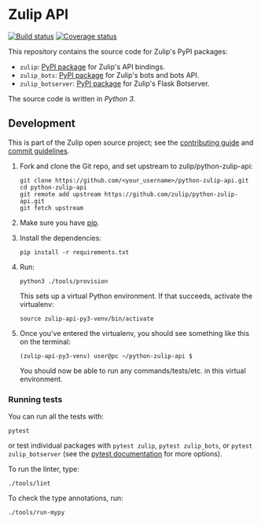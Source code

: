 # Zulip API

[![Build status](https://github.com/zulip/python-zulip-api/workflows/build/badge.svg)](
https://github.com/zulip/python-zulip-api/actions?query=branch%3Amain+workflow%3Abuild)
[
![Coverage status](https://img.shields.io/codecov/c/github/zulip/python-zulip-api)
](
https://codecov.io/gh/zulip/python-zulip-api)

This repository contains the source code for Zulip's PyPI packages:

* `zulip`: [PyPI package](https://pypi.python.org/pypi/zulip/)
  for Zulip's API bindings.
* `zulip_bots`: [PyPI package](https://pypi.python.org/pypi/zulip-bots)
  for Zulip's bots and bots API.
* `zulip_botserver`: [PyPI package](https://pypi.python.org/pypi/zulip-botserver)
  for Zulip's Flask Botserver.

The source code is written in *Python 3*.

## Development

This is part of the Zulip open source project; see the
[contributing guide](https://zulip.readthedocs.io/en/latest/overview/contributing.html)
and [commit guidelines](https://zulip.readthedocs.io/en/latest/contributing/version-control.html).

1. Fork and clone the Git repo, and set upstream to zulip/python-zulip-api:
   ```
   git clone https://github.com/<your_username>/python-zulip-api.git
   cd python-zulip-api
   git remote add upstream https://github.com/zulip/python-zulip-api.git
   git fetch upstream
   ```

2. Make sure you have [pip](https://pip.pypa.io/en/stable/installing/).

3. Install the dependencies:
   ```
   pip install -r requirements.txt
   ```

4. Run:
   ```
   python3 ./tools/provision
   ```
   This sets up a virtual Python environment. If that succeeds, activate the virtualenv:
   ```
   source zulip-api-py3-venv/bin/activate
   ```

5. Once you've entered the virtualenv, you should see something like this on the terminal:
   ```
   (zulip-api-py3-venv) user@pc ~/python-zulip-api $
   ```
   You should now be able to run any commands/tests/etc. in this
   virtual environment.

### Running tests

You can run all the tests with:

`pytest`

or test individual packages with `pytest zulip`, `pytest zulip_bots`,
or `pytest zulip_botserver` (see the [pytest
documentation](https://docs.pytest.org/en/latest/how-to/usage.html)
for more options).

To run the linter, type:

`./tools/lint`

To check the type annotations, run:

`./tools/run-mypy`